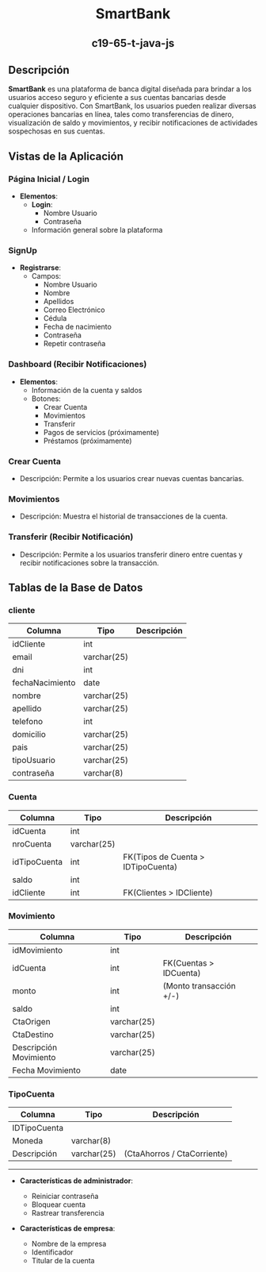 <h1 align="center"">SmartBank</h1>
<h2 align="center"">c19-65-t-java-js</h2>

## <span>Descripción</span>
**SmartBank** es una plataforma de banca digital diseñada para brindar a los usuarios acceso seguro y eficiente a sus cuentas bancarias desde cualquier dispositivo. Con SmartBank, los usuarios pueden realizar diversas operaciones bancarias en línea, tales como transferencias de dinero, visualización de saldo y movimientos, y recibir notificaciones de actividades sospechosas en sus cuentas.

## <span>Vistas de la Aplicación</span>

### Página Inicial / Login
- **Elementos**:
  - **Login**:
    - Nombre Usuario
    - Contraseña
  - Información general sobre la plataforma

### SignUp
- **Registrarse**:
  - Campos:
    - Nombre Usuario
    - Nombre
    - Apellidos
    - Correo Electrónico
    - Cédula
    - Fecha de nacimiento
    - Contraseña
    - Repetir contraseña

### Dashboard (Recibir Notificaciones)
- **Elementos**:
  - Información de la cuenta y saldos
  - Botones:
    - Crear Cuenta
    - Movimientos
    - Transferir
    - Pagos de servicios (próximamente)
    - Préstamos (próximamente)

### Crear Cuenta
- Descripción: Permite a los usuarios crear nuevas cuentas bancarias.

### Movimientos <!-- TODO - Vista sin diseño en Figma -->
- Descripción: Muestra el historial de transacciones de la cuenta.

### Transferir (Recibir Notificación)
- Descripción: Permite a los usuarios transferir dinero entre cuentas y recibir notificaciones sobre la transacción.
  

## <span>Tablas de la Base de Datos</span>

### cliente
| Columna           | Tipo         | Descripción                   |
|-------------------|--------------|-------------------------------|
| idCliente         | int          |                               |
| email             | varchar(25)  |                               |
| dni               | int          |                               |
| fechaNacimiento   | date         |                               |
| nombre            | varchar(25)  |                               |
| apellido          | varchar(25)  |                               |
| telefono          | int          |                               |
| domicilio         | varchar(25)  |                               |
| pais              | varchar(25)  |                               |
| tipoUsuario       | varchar(25)  |                               |
| contraseña        | varchar(8)   |                               |
### Cuenta
| Columna       | Tipo         | Descripción                        |
|---------------|--------------|------------------------------------|
| idCuenta      | int          |                                    |
| nroCuenta     | varchar(25)  |                                    |
| idTipoCuenta  | int          | FK(Tipos de Cuenta > IDTipoCuenta) |
| saldo         | int          |                                    |
| idCliente     | int          | FK(Clientes > IDCliente)           |
### Movimiento
| Columna                | Tipo         | Descripción                   |
|------------------------|--------------|-------------------------------|
| idMovimiento           |  int         |                               |
| idCuenta               |  int         | FK(Cuentas > IDCuenta)        |
| monto                  |  int         | (Monto transacción +/-)       |
| saldo                  |  int         |                               |
| CtaOrigen              | varchar(25)  |                               |
| CtaDestino             | varchar(25)  |                               |
| Descripción Movimiento | varchar(25)  |                               |
| Fecha Movimiento       |   date       |                               |
### TipoCuenta
| Columna      | Tipo         | Descripción                 |
|--------------|--------------|-----------------------------|
| IDTipoCuenta |              |                             |
| Moneda       | varchar(8)   |                             |
| Descripción  | varchar(25)  | (CtaAhorros / CtaCorriente) |

----
- **Características de administrador**:
  - Reiniciar contraseña
  - Bloquear cuenta
  - Rastrear transferencia
        
- **Características de empresa**:
  - Nombre de la empresa
  - Identificador
  - Titular de la cuenta
    
